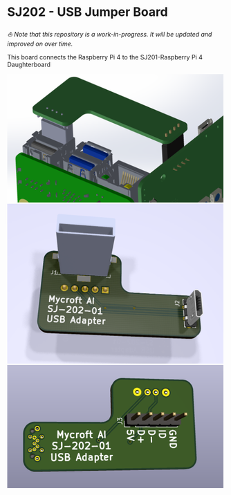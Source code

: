 # SJ202 - USB Jumper Board

*⛵️ Note that this repository is a work-in-progress. It will be updated and improved on over time.*

This board connects the Raspberry Pi 4 to the SJ201-Raspberry Pi 4 Daughterboard

<img src="../../images/SJ-202-USB-installed.png" width="500">

<img src="../../images/SJ-202-USB-front.png" width="500">

<img src="../../images/SJ-202-USB-back.png" width="500">